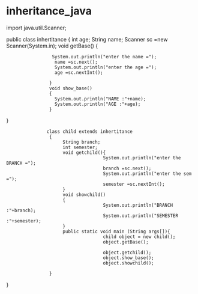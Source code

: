 # inheritance_java
import java.util.Scanner;

public class inhertitance {
                    int age; 
                    String name;
                    Scanner sc =new Scanner(System.in);
                    void getBase()
                    {

                     System.out.println("enter the name =");
                      name =sc.next();
                      System.out.println("enter the age =");
                      age =sc.nextInt();

                    }
                    void show_base()
                    {
                      System.out.println("NAME :"+name);
                      System.out.println("AGE :"+age);                  
                    }
}
                
                   class child extends inhertitance
                    {
                         String branch;
                         int semester;
                         void getchild(){
                                        System.out.println("enter the BRANCH =");
                                        branch =sc.next();
                                        System.out.println("enter the sem =");
                                        semester =sc.nextInt();
                         }
                         void showchild()
                         {
                                        System.out.println("BRANCH :"+branch);
                                        System.out.println("SEMESTER :"+semester); 
                         }
                         public static void main (String args[]){
                                        child object = new child();
                                        object.getBase();

                                        object.getchild();
                                        object.show_base();
                                        object.showchild();

                    }
}
